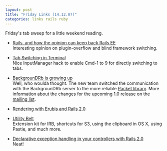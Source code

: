 ```yaml
---
layout: post
title: "Friday Links (14.12.07)"
categories: links rails ruby
---
```

Friday's tab sweep for a little weekend reading.

* [Rails, and how the opinion can keep back Rails EE](http://almaer.com/blog/rails-and-how-the-opinion-can-keep-back-rails-ee)  
  Interesting opinion on plugin-overflow and blind framework switching.

* [Tab Switching in Terminal](http://ciaranwal.sh/2007/12/10/tab-switching-in-terminal)  
  Nice InputManager hack to enable Cmd-1 to 9 for directly switching to tabs.

* [BackgrounDRb is growing up](http://backgroundrb.rubyforge.org/)  
  Well, who woulda thought. The new team switched the communication with the BackgrounDRb server to the more reliable [Packet library](http://code.google.com/p/packet/). More information about the changes for the upcoming 1.0 release on the [mailing list](http://rubyforge.org/pipermail/backgroundrb-devel/2007-December/001089.html).

* [Rendering with Erubis and Rails 2.0](http://railspikes.com/2007/12/10/rendering-erubis-and-rails-2-0)  

* [Utility Belt](http://utilitybelt.rubyforge.org/)  
  Extension kit for IRB, shortcuts for S3, using the clipboard in OS X, using Pastie, and much more.

* [Declarative exception handling in your controllers with Rails 2.0](http://blog.codefront.net/2007/12/10/declarative-exception-handling-in-your-controllers-rails-20-a-feature-a-day-2/)  
  Neat!